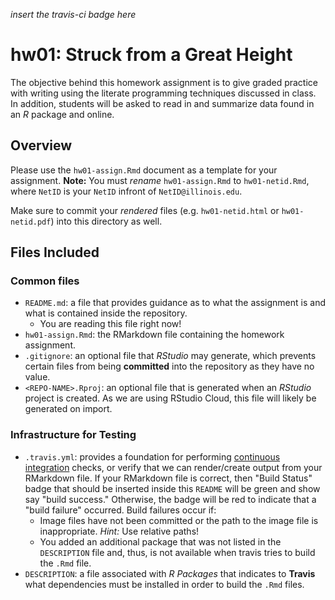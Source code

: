 *insert the travis-ci badge here*

# hw01: Struck from a Great Height

The objective behind this homework assignment is to give graded practice with
writing using the literate programming techniques discussed in class. In
addition, students will be asked to read in and summarize data found in an 
_R_ package and online.

## Overview

Please use the `hw01-assign.Rmd` document as a template for your assignment.
**Note:** You must _rename_ `hw01-assign.Rmd` to `hw01-netid.Rmd`, where `NetID`
is your `NetID` infront of `NetID@illinois.edu`. 

Make sure to commit your _rendered_ files (e.g. `hw01-netid.html` or `hw01-netid.pdf`) 
into this directory as well. 

## Files Included

### Common files

- `README.md`: a file that provides guidance as to what the assignment is and 
  what is contained inside the repository. 
    - You are reading this file right now!
- `hw01-assign.Rmd`: the RMarkdown file containing the homework assignment.
- `.gitignore`: an optional file that _RStudio_ may generate, which prevents 
  certain files from being **committed** into the repository as they have no value.
- `<REPO-NAME>.Rproj`: an optional file that is generated when an _RStudio_ 
  project is created. As we are using RStudio Cloud, this file will likely be
  generated on import. 

### Infrastructure for Testing

- `.travis.yml`: provides a foundation for performing 
   [continuous integration](https://travis-ci.com) checks, or verify that we
   can render/create output from your RMarkdown file. If your RMarkdown file 
   is correct, then "Build Status" badge that should be inserted inside this
   `README` will be green and show say "build success." Otherwise, the badge 
   will be red to indicate that a "build failure" occurred. Build failures 
   occur if: 
    - Image files have not been committed or the path to the image file is
      inappropriate. _Hint:_ Use relative paths!
    - You added an additional package that was not listed in the `DESCRIPTION` 
      file and, thus, is not available when travis tries to build the `.Rmd` file.
- `DESCRIPTION`: a file associated with _R Packages_ that indicates 
   to **Travis** what dependencies must be installed in order to build the `.Rmd` files.


